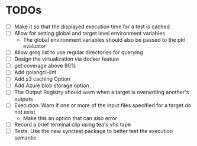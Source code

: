 # TODOs

- [ ] Make it so that the displayed execution time for a test is cached
- [ ] Allow for setting global and target level environment variables
  - The global environment variables should also be passed to the pkl evaluator
- [ ] Allow grog list to use regular directories for querying
- [ ] Design the virtualization via docker feature
- [ ] get coverage above 90%
- [ ] Add golangci-lint
- [ ] Add s3 caching Option
- [ ] Add Azure blob storage option
- [ ] The Output Registry should warn when a target is overwriting another's outputs
- [ ] Execution: Warn if one or more of the input files specified for a target do not exist
  - Make this an option that can also error
- [ ] Record a brief terminal clip using tea's vhs tape
- [ ] Tests: Use the new synctest package to better test the execution semantic
